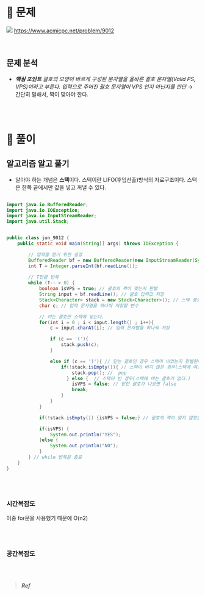 
# 📜 문제

![](https://velog.velcdn.com/images/suran-kim/post/fce8d36f-d319-4fc7-80ec-91202239e61f/image.png) https://www.acmicpc.net/problem/9012

<br/>

## 문제 분석

- _**핵심 포인트**_
_괄호의 모양이 바르게 구성된 문자열을 올바른 괄호 문자열(Valid PS, VPS)이라고 부른다.
입력으로 주어진 괄호 문자열이 VPS 인지 아닌지를 판단_ → 간단히 말해서, 짝이 맞아야 한다.

<br/><br/>

# 🎯 풀이

## 알고리즘 알고 풀기
- 알아야 하는 개념은 **스택**이다.
스택이란 LIFO(후입선출)방식의 자료구조이다.
스택은 한쪽 끝에서만 값을 넣고 꺼낼 수 있다. 

 
 
```java
 
import java.io.BufferedReader;
import java.io.IOException;
import java.io.InputStreamReader;
import java.util.Stack;


public class jun_9012 {
    public static void main(String[] args) throws IOException {

        // 입력을 받기 위한 설정
        BufferedReader bf = new BufferedReader(new InputStreamReader(System.in));
        int T = Integer.parseInt(bf.readLine());
		
        // T만큼 반복
        while (T-- > 0) {
            boolean isVPS = true; // 괄호의 짝이 맞는지 판별
            String input = bf.readLine(); // 괄호 입력값 저장
            Stack<Character> stack = new Stack<Character>(); // 스택 생성
            char c; // 입력 문자열을 하나씩 저장할 변수

            // 여는 괄호만 스택에 넣는다.
            for(int i = 0 ; i < input.length() ; i++){
                c = input.charAt(i); // 입력 문자열을 하나씩 저장

                if (c == '('){
                    stack.push(c);
                }

                else if (c == ')'){ // 닫는 괄호인 경우 스택이 비었는지 판별한다.
                    if(!stack.isEmpty()){ // 스택이 비지 않은 경우(스택에 여는 괄호가 있다.)
                        stack.pop(); //  pop
                      } else {  // 스택이 빈 경우(스택에 여는 괄호가 없다.)
                        isVPS = false; // 닫힌 괄호가 나오면 false
                        break;
                    }
                }
            }

            if(!stack.isEmpty()) {isVPS = false;} // 괄호의 짝이 맞지 않았을 경우 false

            if(isVPS) {
                System.out.println("YES");
            }else {
                System.out.println("NO");
            }
        } // while 반복문 종료
    }
}
```
 
<br/><br/>


 ### 시간복잡도

이중 for문을 사용했기 때문에 O(n2)
 
 <br/><br/>
 
### 공간복잡도
 
 

 
 
 <br/><br/>
 
 
 
 
 > **_Ref_**

